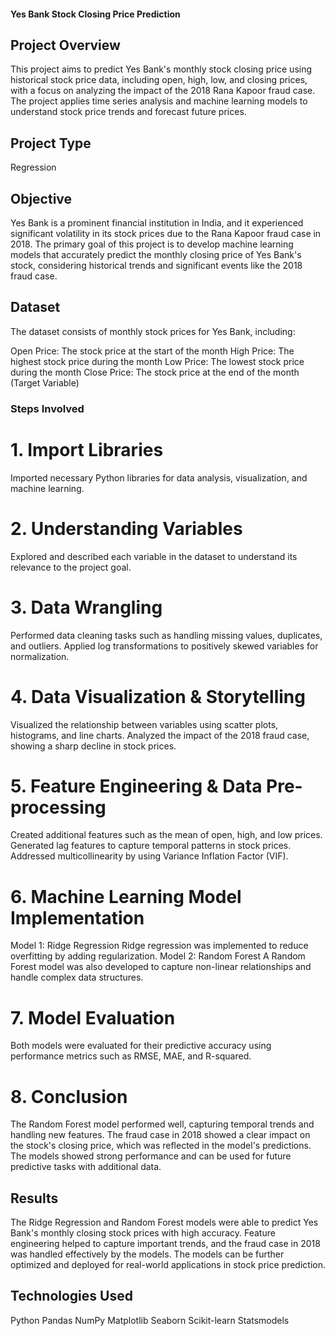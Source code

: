 #### Yes Bank Stock Closing Price Prediction
## Project Overview
This project aims to predict Yes Bank's monthly stock closing price using historical stock price data, including open, high, low, and closing prices, with a focus on analyzing the impact of the 2018 Rana Kapoor fraud case. The project applies time series analysis and machine learning models to understand stock price trends and forecast future prices.

## Project Type
Regression

## Objective
Yes Bank is a prominent financial institution in India, and it experienced significant volatility in its stock prices due to the Rana Kapoor fraud case in 2018. The primary goal of this project is to develop machine learning models that accurately predict the monthly closing price of Yes Bank's stock, considering historical trends and significant events like the 2018 fraud case.

## Dataset
The dataset consists of monthly stock prices for Yes Bank, including:

Open Price: The stock price at the start of the month
High Price: The highest stock price during the month
Low Price: The lowest stock price during the month
Close Price: The stock price at the end of the month (Target Variable)

### Steps Involved
# 1. Import Libraries
Imported necessary Python libraries for data analysis, visualization, and machine learning.
# 2. Understanding Variables
Explored and described each variable in the dataset to understand its relevance to the project goal.
# 3. Data Wrangling
Performed data cleaning tasks such as handling missing values, duplicates, and outliers.
Applied log transformations to positively skewed variables for normalization.
# 4. Data Visualization & Storytelling
Visualized the relationship between variables using scatter plots, histograms, and line charts.
Analyzed the impact of the 2018 fraud case, showing a sharp decline in stock prices.
# 5. Feature Engineering & Data Pre-processing
Created additional features such as the mean of open, high, and low prices.
Generated lag features to capture temporal patterns in stock prices.
Addressed multicollinearity by using Variance Inflation Factor (VIF).
# 6. Machine Learning Model Implementation
Model 1: Ridge Regression
Ridge regression was implemented to reduce overfitting by adding regularization.
Model 2: Random Forest
A Random Forest model was also developed to capture non-linear relationships and handle complex data structures.
# 7. Model Evaluation
Both models were evaluated for their predictive accuracy using performance metrics such as RMSE, MAE, and R-squared.
# 8. Conclusion
The Random Forest model performed well, capturing temporal trends and handling new features.
The fraud case in 2018 showed a clear impact on the stock's closing price, which was reflected in the model's predictions.
The models showed strong performance and can be used for future predictive tasks with additional data.

## Results
The Ridge Regression and Random Forest models were able to predict Yes Bank's monthly closing stock prices with high accuracy.
Feature engineering helped to capture important trends, and the fraud case in 2018 was handled effectively by the models.
The models can be further optimized and deployed for real-world applications in stock price prediction.

## Technologies Used
Python
Pandas
NumPy
Matplotlib
Seaborn
Scikit-learn
Statsmodels
